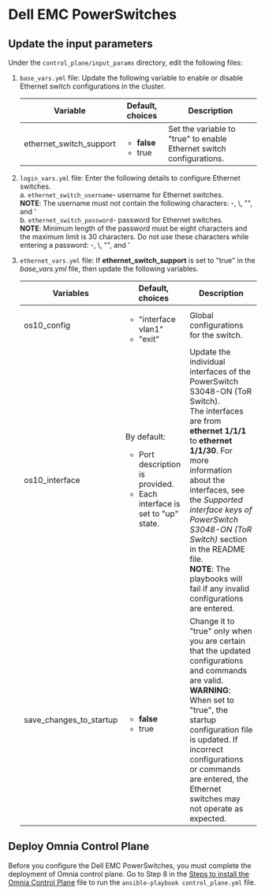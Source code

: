 # Dell EMC PowerSwitches  

## Update the input parameters 
Under the `control_plane/input_params` directory, edit the following files:
1. `base_vars.yml` file: Update the following variable to enable or disable Ethernet switch configurations in the cluster.  

	Variable	|	Default, choices	|	Description
	-------	|	----------------	|	-----------------
	ethernet_switch_support	|	<ul><li>**false**</li><li>true</li></ul>	|	Set the variable to "true" to enable Ethernet switch configurations.  

2. `login_vars.yml` file:  Enter the following details to configure Ethernet switches.  
	a. `ethernet_switch_username`- username for Ethernet switches.  
	**NOTE**: The username must not contain the following characters: -, \\, "", and \'  
	b. `ethernet_switch_password`- password for Ethernet switches.   
	**NOTE**: Minimum length of the password must be eight characters and the maximum limit is 30 characters. Do not use these characters while entering a password: -, \\, "", and \'  

3. `ethernet_vars.yml` file: If **ethernet_switch_support** is set to "true" in the *base_vars.yml* file, then update the following variables.

	Variables	|	Default, choices	|	Description
	----------------	|	-----------------	|	-----------------
	os10_config	|	<ul><li>"interface vlan1"</li><li>"exit"</li></ul>	|	Global configurations for the switch.
	os10_interface	|	By default: <ul><li>Port description is provided.</li> <li>Each interface is set to "up" state.</li>	|	Update the individual interfaces of the PowerSwitch S3048-ON (ToR Switch). </br>The interfaces are from **ethernet 1/1/1** to **ethernet 1/1/30**. For more information about the interfaces, see the *Supported interface keys of PowerSwitch S3048-ON (ToR Switch)* section in the README file. </br>**NOTE**: The playbooks will fail if any invalid configurations are entered.
	save_changes_to_startup	|	<ul><li>**false**</li><li>true</li></ul>	|	Change it to "true" only when you are certain that the updated configurations and commands are valid. </br>**WARNING**: When set to "true", the startup configuration file is updated. If incorrect configurations or commands are entered, the Ethernet switches may not operate as expected.   
	
## Deploy Omnia Control Plane
Before you configure the Dell EMC PowerSwitches, you must complete the deployment of Omnia control plane. Go to Step 8 in the [Steps to install the Omnia Control Plane](../../INSTALL_OMNIA_CONTROL_PLANE.md#steps-to-deploy-the-omnia-control-plane) file to run the `ansible-playbook control_plane.yml` file.  
